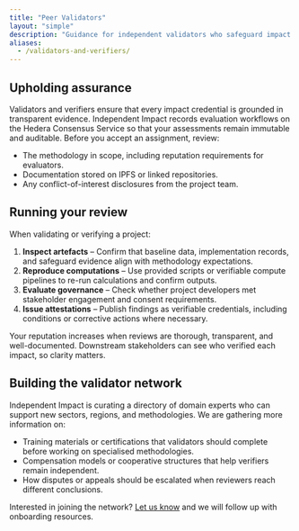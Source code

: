 ```yaml
---
title: "Peer Validators"
layout: "simple"
description: "Guidance for independent validators who safeguard impact claims on the platform."
aliases:
  - /validators-and-verifiers/
---
```


## Upholding assurance

Validators and verifiers ensure that every impact credential is grounded in transparent evidence. Independent Impact records evaluation workflows on the Hedera Consensus Service so that your assessments remain immutable and auditable. Before you accept an assignment, review:

- The methodology in scope, including reputation requirements for evaluators.
- Documentation stored on IPFS or linked repositories.
- Any conflict-of-interest disclosures from the project team.

## Running your review

When validating or verifying a project:

1. **Inspect artefacts** – Confirm that baseline data, implementation records, and safeguard evidence align with methodology expectations.
2. **Reproduce computations** – Use provided scripts or verifiable compute pipelines to re-run calculations and confirm outputs.
3. **Evaluate governance** – Check whether project developers met stakeholder engagement and consent requirements.
4. **Issue attestations** – Publish findings as verifiable credentials, including conditions or corrective actions where necessary.

Your reputation increases when reviews are thorough, transparent, and well-documented. Downstream stakeholders can see who verified each impact, so clarity matters.

## Building the validator network

Independent Impact is curating a directory of domain experts who can support new sectors, regions, and methodologies. We are gathering more information on:

- Training materials or certifications that validators should complete before working on specialised methodologies.
- Compensation models or cooperative structures that help verifiers remain independent.
- How disputes or appeals should be escalated when reviewers reach different conclusions.

Interested in joining the network? [Let us know](/contact/how-to-engage/) and we will follow up with onboarding resources.
